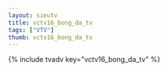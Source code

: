 ```yaml
--- 
layout: sieutv
title: vctv16_bong_da_tv
tags: ["VTV"]
thumb: vctv16_bong_da_tv
---
```

{% include tvadv key="vctv16_bong_da_tv" %}
